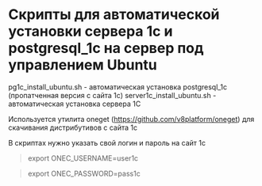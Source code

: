 # Скрипты для автоматической установки сервера 1с и postgresql_1с на сервер под управлением Ubuntu

pg1c_install_ubuntu.sh - автоматическая установка postgresql_1с (пропатченная версия с сайта 1с)
server1c_install_ubuntu.sh - автоматическая установка сервера 1С

Используется утилита oneget (https://github.com/v8platform/oneget) для скачивания дистрибутивов с сайта 1с

В скриптах нужно указать свой логин и пароль на сайт 1с

>export ONEC_USERNAME=user1c

>export ONEC_PASSWORD=pass1c
